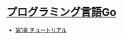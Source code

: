 [プログラミング言語Go](https://www.amazon.co.jp/dp/4621300253)
====

- [第1章 チュートリアル](https://github.com/koshigoe/the-go-programming-language/pull/2)
